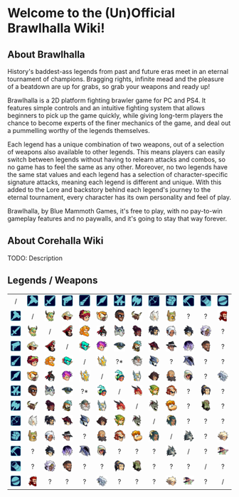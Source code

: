# Welcome to the (Un)Official Brawlhalla Wiki!

## About Brawlhalla

History's baddest-ass legends from past and future eras meet in an eternal tournament of champions. Bragging rights, infinite mead and the pleasure of a beatdown are up for grabs, so grab your weapons and ready up!<br>

Brawlhalla is a 2D platform fighting brawler game for PC and PS4. It features simple controls and an intuitive fighting system that allows beginners to pick up the game quickly, while giving long-term players the chance to become experts of the finer mechanics of the game, and deal out a pummelling worthy of the legends themselves.<br>

Each legend has a unique combination of two weapons, out of a selection of weapons also available to other legends. This means players can easily switch between legends without having to relearn attacks and combos, so no game has to feel the same as any other. Moreover, no two legends have the same stat values and each legend has a selection of character-specific signature attacks, meaning each legend is different and unique. With this added to the Lore and backstory behind each legend's journey to the eternal tournament, every character has its own personality and feel of play.<br>

Brawlhalla, by Blue Mammoth Games, it's free to play, with no pay-to-win gameplay features and no paywalls, and it's going to stay that way forever.<br>

## About Corehalla Wiki

TODO: Description

## Legends / Weapons

<table style="text-align:center">
    <tr>
        <td>/</td>
        <td><img src="/assets/images/icons/weapons/Hammer.png" alt="Hammer" width="48px" height="auto"></td>
        <td><img src="/assets/images/icons/weapons/Sword.png" alt="Sword" width="48px" height="auto"></td>
        <td><img src="/assets/images/icons/weapons/Blasters.png" alt="Blasters" width="48px" height="auto"></td>
        <td><img src="/assets/images/icons/weapons/Rocket Lance.png" alt="Rocket Lance" width="48px" height="auto"></td>
        <td><img src="/assets/images/icons/weapons/Spear.png" alt="Spear" width="48px" height="auto"></td>
        <td><img src="/assets/images/icons/weapons/Katars.png" alt="Katars" width="48px" height="auto"></td>
        <td><img src="/assets/images/icons/weapons/Axe.png" alt="Axe" width="48px" height="auto"></td>
        <td><img src="/assets/images/icons/weapons/Bow.png" alt="Bow" width="48px" height="auto"></td>
        <td><img src="/assets/images/icons/weapons/Gauntlets.png" alt="Gauntlets" width="48px" height="auto"></td>
        <td><img src="/assets/images/icons/weapons/Scythe.png" alt="ScytheScythe" width="48px" height="auto"></td>
        <td><img src="/assets/images/icons/weapons/Cannon.png" alt="Cannon" width="48px" height="auto"></td>
        <td><img src="/assets/images/icons/weapons/Orb.png" alt="Orb" width="48px" height="auto"></td>
    </tr>
    <tr>
        <td><img src="/assets/images/icons/weapons/Hammer.png" alt="Hammer" width="48px" height="auto"></td>
        <td>/</td>
        <td><img src="/assets/images/icons/legends/bodvar.png" alt="Bodvar" width="48px" height="auto"></td>
        <td><img src="/assets/images/icons/legends/cassidy.png" alt="Cassidy" width="48px" height="auto"></td>
        <td><img src="/assets/images/icons/legends/scarlet.png" alt="Scarlet" width="48px" height="auto"></td>
        <td><img src="/assets/images/icons/legends/gnash.png" alt="Gnash" width="48px" height="auto"></td>
        <td><img src="/assets/images/icons/legends/sentinel.png" alt="Sentinel" width="48px" height="auto"></td>
        <td><img src="/assets/images/icons/legends/teros.png" alt="Teros" width="48px" height="auto"></td>
        <td><img src="/assets/images/icons/legends/yumiko.png" alt="Yumiko" width="48px" height="auto"></td>
        <td><img src="/assets/images/icons/legends/kor.png" alt="Kor" width="48px" height="auto"></td>
        <td>?</td>
        <td>?</td>
        <td><img src="/assets/images/icons/legends/thor.png" alt="Thor" width="48px" height="auto"></td>
    </tr>
    <tr>
        <td><img src="/assets/images/icons/weapons/Sword.png" alt="Sword" width="48px" height="auto"></td>
        <td><img src="/assets/images/icons/legends/bodvar.png" alt="Bodvar" width="48px" height="auto"></td>
        <td>/</td>
        <td><img src="/assets/images/icons/legends/thatch.png" alt="Thatch" width="48px" height="auto"></td>
        <td><img src="/assets/images/icons/legends/sir roland.png" alt="Sir Roland" width="48px" height="auto"></td>
        <td><img src="/assets/images/icons/legends/hattori.png" alt="Hattori" width="48px" height="auto"></td>
        <td><img src="/assets/images/icons/legends/asuri.png" alt="Asuri" width="48px" height="auto"></td>
        <td><img src="/assets/images/icons/legends/jhala.png" alt="Jhala" width="48px" height="auto"></td>
        <td><img src="/assets/images/icons/legends/koji.png" alt="Koji" width="48px" height="auto"></td>
        <td><img src="/assets/images/icons/legends/val.png" alt="Val" width="48px" height="auto"></td>
        <td><img src="/assets/images/icons/legends/jiro.png" alt="Jiro" width="48px" height="auto"></td>
        <td><img src="/assets/images/icons/legends/sidra.png" alt="Sidra" width="48px" height="auto"></td>
        <td>?</td>
    </tr>
    <tr>
        <td><img src="/assets/images/icons/weapons/Blasters.png" alt="Blasters" width="48px" height="auto"></td>
        <td><img src="/assets/images/icons/legends/cassidy.png" alt="Cassidy" width="48px" height="auto"></td>
        <td><img src="/assets/images/icons/legends/thatch.png" alt="Thatch" width="48px" height="auto"></td>
        <td>/</td>
        <td><img src="/assets/images/icons/legends/lord vraxx.png" alt="Lord Vraxx" width="48px" height="auto"></td>
        <td><img src="/assets/images/icons/legends/ada.png" alt="Ada" width="48px" height="auto"></td>
        <td><img src="/assets/images/icons/legends/lucien.png" alt="Lucien" width="48px" height="auto"></td>
        <td><img src="/assets/images/icons/legends/barraza.png" alt="Barraza" width="48px" height="auto"></td>
        <td><img src="/assets/images/icons/legends/diana.png" alt="Diana" width="48px" height="auto"></td>
        <td><img src="/assets/images/icons/legends/cross.png" alt="Cross" width="48px" height="auto"></td>
        <td><img src="/assets/images/icons/legends/nix.png" alt="Nix" width="48px" height="auto"></td>
        <td><img src="/assets/images/icons/legends/isaiah.png" alt="Isaiah" width="48px" height="auto"></td>
        <td>?</td>
    </tr>
    <tr>
        <td><img src="/assets/images/icons/weapons/Rocket Lance.png" alt="Rocket Lance" width="48px" height="auto"></td>
        <td><img src="/assets/images/icons/legends/scarlet.png" alt="Scarlet" width="48px" height="auto"></td>
        <td><img src="/assets/images/icons/legends/sir roland.png" alt="Sir Roland" width="48px" height="auto"></td>
        <td><img src="/assets/images/icons/legends/lord vraxx.png" alt="Lord Vraxx" width="48px" height="auto"></td>
        <td>/</td>
        <td><img src="/assets/images/icons/legends/orion.png" alt="Orion" width="48px" height="auto"></td>
        <td>?*</td>
        <td><img src="/assets/images/icons/legends/ulgrim.png" alt="Ulgrim" width="48px" height="auto"></td>
        <td><img src="/assets/images/icons/legends/vector.png" alt="Vector" width="48px" height="auto"></td>
        <td>?</td>
        <td><img src="/assets/images/icons/legends/artemis.png" alt="Artemis" width="48px" height="auto"></td>
        <td>?</td>
        <td>?</td>
    </tr>
    <tr>
        <td><img src="/assets/images/icons/weapons/Spear.png" alt="Spear" width="48px" height="auto"></td>
        <td><img src="/assets/images/icons/legends/gnash.png" alt="Gnash" width="48px" height="auto"></td>
        <td><img src="/assets/images/icons/legends/hattori.png" alt="Hattori" width="48px" height="auto"></td>
        <td><img src="/assets/images/icons/legends/ada.png" alt="Ada" width="48px" height="auto"></td>
        <td><img src="/assets/images/icons/legends/orion.png" alt="Orion" width="48px" height="auto"></td>
        <td>/</td>
        <td><img src="/assets/images/icons/legends/queen nai.png" alt="Queen Nai" width="48px" height="auto"></td>
        <td><img src="/assets/images/icons/legends/brynn.png" alt="Brynn" width="48px" height="auto"></td>
        <td><img src="/assets/images/icons/legends/kaya.png" alt="Kaya" width="48px" height="auto"></td>
        <td><img src="/assets/images/icons/legends/wu shang.png" alt="Wu Shang" width="48px" height="auto"></td>
        <td><img src="/assets/images/icons/legends/mirage.png" alt="Mirage" width="48px" height="auto"></td>
        <td>?</td>
        <td><img src="/assets/images/icons/legends/dusk.png" alt="Dusk" width="48px" height="auto"></td>
    </tr>
    <tr>
        <td><img src="/assets/images/icons/weapons/Katars.png" alt="Katars" width="48px" height="auto"></td>
        <td><img src="/assets/images/icons/legends/sentinel.png" alt="Sentinel" width="48px" height="auto"></td>
        <td><img src="/assets/images/icons/legends/asuri.png" alt="Asuri" width="48px" height="auto"></td>
        <td><img src="/assets/images/icons/legends/lucien.png" alt="Lucien" width="48px" height="auto"></td>
        <td>?*</td>
        <td><img src="/assets/images/icons/legends/queen nai.png" alt="Queen Nai" width="48px" height="auto"></td>
        <td>/</td>
        <td><img src="/assets/images/icons/legends/ragnir.png" alt="Ragnir" width="48px" height="auto"></td>
        <td><img src="/assets/images/icons/legends/ember.png" alt="Ember" width="48px" height="auto"></td>
        <td><img src="/assets/images/icons/legends/caspian.png" alt="Caspian" width="48px" height="auto"></td>
        <td>?</td>
        <td><img src="/assets/images/icons/legends/lin fei.png" alt="Lin Fei" width="48px" height="auto"></td>
        <td>?</td>
    </tr>
    <tr>
        <td><img src="/assets/images/icons/weapons/Axe.png" alt="Axe" width="48px" height="auto"></td>
        <td><img src="/assets/images/icons/legends/teros.png" alt="Teros" width="48px" height="auto"></td>
        <td><img src="/assets/images/icons/legends/jhala.png" alt="Jhala" width="48px" height="auto"></td>
        <td><img src="/assets/images/icons/legends/barraza.png" alt="Barraza" width="48px" height="auto"></td>
        <td><img src="/assets/images/icons/legends/ulgrim.png" alt="Ulgrim" width="48px" height="auto"></td>
        <td><img src="/assets/images/icons/legends/brynn.png" alt="Brynn" width="48px" height="auto"></td>
        <td><img src="/assets/images/icons/legends/ragnir.png" alt="Ragnir" width="48px" height="auto"></td>
        <td>/</td>
        <td><img src="/assets/images/icons/legends/azoth.png" alt="Azoth" width="48px" height="auto"></td>
        <td><img src="/assets/images/icons/legends/rayman.png" alt="Rayman" width="48px" height="auto"></td>
        <td>?</td>
        <td><img src="/assets/images/icons/legends/xull.png" alt="Xull" width="48px" height="auto"></td>
        <td>?</td>
    </tr>
    <tr>
        <td><img src="/assets/images/icons/weapons/Bow.png" alt="Bow" width="48px" height="auto"></td>
        <td><img src="/assets/images/icons/legends/yumiko.png" alt="Yumiko" width="48px" height="auto"></td>
        <td><img src="/assets/images/icons/legends/koji.png" alt="Koji" width="48px" height="auto"></td>
        <td><img src="/assets/images/icons/legends/diana.png" alt="Diana" width="48px" height="auto"></td>
        <td><img src="/assets/images/icons/legends/vector.png" alt="Vector" width="48px" height="auto"></td>
        <td><img src="/assets/images/icons/legends/kaya.png" alt="Kaya" width="48px" height="auto"></td>
        <td><img src="/assets/images/icons/legends/ember.png" alt="Ember" width="48px" height="auto"></td>
        <td><img src="/assets/images/icons/legends/azoth.png" alt="Azoth" width="48px" height="auto"></td>
        <td>/</td>
        <td><img src="/assets/images/icons/legends/zariel.png" alt="Zariel" width="48px" height="auto"></td>
        <td>?</td>
        <td>?</td>
        <td>?</td>
    </tr>
    <tr>
        <td><img src="/assets/images/icons/weapons/Gauntlets.png" alt="Gauntlets" width="48px" height="auto"></td>
        <td><img src="/assets/images/icons/legends/kor.png" alt="Kor" width="48px" height="auto"></td>
        <td><img src="/assets/images/icons/legends/val.png" alt="Val" width="48px" height="auto"></td>
        <td><img src="/assets/images/icons/legends/cross.png" alt="Cross" width="48px" height="auto"></td>
        <td>?</td>
        <td><img src="/assets/images/icons/legends/wu shang.png" alt="Wu Shang" width="48px" height="auto"></td>
        <td><img src="/assets/images/icons/legends/caspian.png" alt="Caspian" width="48px" height="auto"></td>
        <td><img src="/assets/images/icons/legends/rayman.png" alt="Rayman" width="48px" height="auto"></td>
        <td><img src="/assets/images/icons/legends/zariel.png" alt="Zariel" width="48px" height="auto"></td>
        <td>/</td>
        <td><img src="/assets/images/icons/legends/mordex.png" alt="Mordex" width="48px" height="auto"></td>
        <td>?</td>
        <td><img src="/assets/images/icons/legends/petra.png" alt="Petra" width="48px" height="auto"></td>
    </tr>
    <tr>
        <td><img src="/assets/images/icons/weapons/Scythe.png" alt="Scythe" width="48px" height="auto"></td>
        <td>?</td>
        <td><img src="/assets/images/icons/legends/jiro.png" alt="Jiro" width="48px" height="auto"></td>
        <td><img src="/assets/images/icons/legends/nix.png" alt="Nix" width="48px" height="auto"></td>
        <td><img src="/assets/images/icons/legends/artemis.png" alt="Artemis" width="48px" height="auto"></td>
        <td><img src="/assets/images/icons/legends/mirage.png" alt="Mirage" width="48px" height="auto"></td>
        <td>?</td>
        <td>?</td>
        <td>?</td>
        <td><img src="/assets/images/icons/legends/mordex.png" alt="Mordex" width="48px" height="auto"></td>
        <td>/</td>
        <td>?</td>
        <td><img src="/assets/images/icons/legends/fait.png" alt="Fait" width="48px" height="auto"></td>
    </tr>
    <tr>
        <td><img src="/assets/images/icons/weapons/Cannon.png" alt="Cannon" width="48px" height="auto"></td>
        <td>?</td>
        <td><img src="/assets/images/icons/legends/sidra.png" alt="Sidra" width="48px" height="auto"></td>
        <td><img src="/assets/images/icons/legends/isaiah.png" alt="Isaiah" width="48px" height="auto"></td>
        <td>?</td>
        <td>?</td>
        <td><img src="/assets/images/icons/legends/lin fei.png" alt="Lin Fei" width="48px" height="auto"></td>
        <td><img src="/assets/images/icons/legends/xull.png" alt="Xull" width="48px" height="auto"></td>
        <td>?</td>
        <td>?</td>
        <td>?</td>
        <td>/</td>
        <td>?</td>
    </tr>
    <tr>
        <td><img src="/assets/images/icons/weapons/Orb.png" alt="Orb" width="48px" height="auto"></td>
        <td><img src="/assets/images/icons/legends/thor.png" alt="Thor" width="48px" height="auto"></td>
        <td>?</td>
        <td>?</td>
        <td>?</td>
        <td><img src="/assets/images/icons/legends/dusk.png" alt="Dusk" width="48px" height="auto"></td>
        <td>?</td>
        <td>?</td>
        <td>?</td>
        <td><img src="/assets/images/icons/legends/petra.png" alt="Petra" width="48px" height="auto"></td>
        <td><img src="/assets/images/icons/legends/fait.png" alt="Fait" width="48px" height="auto"></td>
        <td>?</td>
        <td>/</td>
    </tr>
</table>
